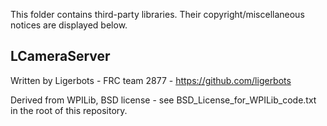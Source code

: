 This folder contains third-party libraries. Their copyright/miscellaneous notices are displayed below.

LCameraServer
-------------
Written by Ligerbots - FRC team 2877 - https://github.com/ligerbots

Derived from WPILib, BSD license - see BSD_License_for_WPILib_code.txt in the root of this repository.
